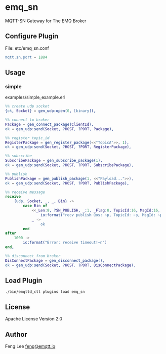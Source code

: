 emq_sn
======

MQTT-SN Gateway for The EMQ Broker

Configure Plugin
----------------

File: etc/emq_sn.conf

```erlang
mqtt.sn.port = 1884
```

## Usage

### simple 

examples/simple_example.erl

```erlang
%% create udp socket
{ok, Socket} = gen_udp:open(0, [binary]),

%% connect to broker
Package = gen_connect_package(ClientId),
ok = gen_udp:send(Socket, ?HOST, ?PORT, Package),

%% register topic_id
RegisterPackage = gen_register_package(<<"TopicA">>, 1),
ok = gen_udp:send(Socket, ?HOST, ?PORT, RegisterPackage),

%% subscribe
SubscribePackage = gen_subscribe_package(1),
ok = gen_udp:send(Socket, ?HOST, ?PORT, SubscribePackage),

%% publish
PublishPackage = gen_publish_package(1, <<"Payload...">>),
ok = gen_udp:send(Socket, ?HOST, ?PORT, PublishPackage),

%% receive message
receive
    {udp, Socket, _, _, Bin} ->
        case Bin of
            <<_Len:8, ?SN_PUBLISH, _:1, _Flag:8, TopicId:16, MsgId:16, Data/binary>> ->
                io:format("recv publish Qos: ~p, TopicId: ~p, MsgId: ~p, Data: ~p~n", [Qos, TopicId, MsgId, Data]);
            _ ->
                ok
        end
after
    1000 ->
        io:format("Error: receive timeout!~n")
end,

%% disconnect from broker
DisConnectPackage = gen_disconnect_package(),
ok = gen_udp:send(Socket, ?HOST, ?PORT, DisConnectPackage).

```

Load Plugin
-----------

```
./bin/emqttd_ctl plugins load emq_sn
```

License
-------

Apache License Version 2.0

Author
------

Feng Lee <feng@emqtt.io>

